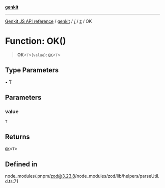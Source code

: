 [**genkit**](../../../README.md)

***

[Genkit JS API reference](../../../../README.md) / [genkit](../../../README.md) / [/](../../../README.md) / [z](../README.md) / OK

# Function: OK()

> **OK**\<`T`\>(`value`): [`OK`](../type-aliases/OK.md)\<`T`\>

## Type Parameters

• **T**

## Parameters

### value

`T`

## Returns

[`OK`](../type-aliases/OK.md)\<`T`\>

## Defined in

node\_modules/.pnpm/zod@3.23.8/node\_modules/zod/lib/helpers/parseUtil.d.ts:71
